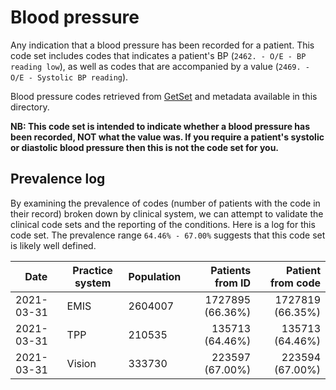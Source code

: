 # Blood pressure

Any indication that a blood pressure has been recorded for a patient. This code set includes codes that indicates a patient's BP (`2462. - O/E - BP reading low`), as well as codes that are accompanied by a value (`2469. - O/E - Systolic BP reading`).

Blood pressure codes retrieved from [GetSet](https://getset.ga) and metadata available in this directory.

**NB: This code set is intended to indicate whether a blood pressure has been recorded, NOT what the value was. If you require a patient's systolic or diastolic blood pressure then this is not the code set for you.**

## Prevalence log

By examining the prevalence of codes (number of patients with the code in their record) broken down by clinical system, we can attempt to validate the clinical code sets and the reporting of the conditions. Here is a log for this code set. The prevalence range `64.46% - 67.00%` suggests that this code set is likely well defined.

| Date       | Practice system | Population | Patients from ID | Patient from code |
| ---------- | --------------- | ---------- | ---------------: | ----------------: |
| 2021-03-31 | EMIS            | 2604007    | 1727895 (66.36%) |  1727819 (66.35%) |
| 2021-03-31 | TPP             | 210535     |  135713 (64.46%) |   135713 (64.46%) |
| 2021-03-31 | Vision          | 333730     |  223597 (67.00%) |   223594 (67.00%) |
